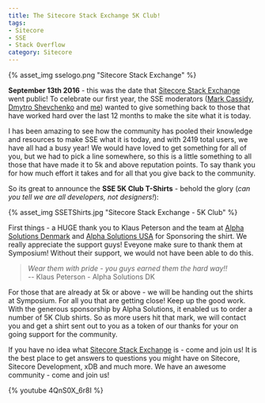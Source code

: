 ```yaml
---
title: The Sitecore Stack Exchange 5K Club!
tags:
- Sitecore
- SSE
- Stack Overflow
category: Sitecore
---
```


{% asset_img sselogo.png "Sitecore Stack Exchange" %}

**September 13th 2016** - this was the date that [Sitecore Stack Exchange](http://sitecore.stackexchange.com) went public! To celebrate our first year, the SSE moderators ([Mark Cassidy](https://sitecore.stackexchange.com/users/73/mark-cassidy), [Dmytro Shevchenko](https://sitecore.stackexchange.com/users/104/dmytro-shevchenko) and [me](https://sitecore.stackexchange.com/users/70/richard-seal)) wanted to give something back to those that have worked hard over the last 12 months to make the site what it is today.

I has been amazing to see how the community has pooled their knowledge and resources to make SSE what it is today, and with 2419 total users, we have all had a busy year! We would have loved to get something for all of you, but we had to pick a line somewhere, so this is a little something to all those that have made it to 5k and above reputation points. To say thank you for how much effort it takes and for all that you give back to the community.

So its great to announce the **SSE 5K Club T-Shirts** - behold the glory (*can you tell we are all developers, not designers!*):

{% asset_img SSETShirts.jpg "Sitecore Stack Exchange - 5K Club" %}

First things - a HUGE thank you to Klaus Peterson and the team at [Alpha Solutions Denmark](http://www.alpha-solutions.dk) and [Alpha Solutions USA](http://www.alpha-solutions.us) for Sponsoring the shirt. We really appreciate the support guys! Eveyone make sure to thank them at Symposium! Without their support, we would not have been able to do this.

> *Wear them with pride - you guys earned them the hard way!!* <br />
> -- Klaus Peterson - Alpha Solutions DK

For those that are already at 5k or above - we will be handing out the shirts at Symposium. For all you that are getting close! Keep up the good work. With the generous sponsorship by Alpha Solutions, it enabled us to order a number of 5K Club shirts. So as more users hit that mark, we will contact you and get a shirt sent out to you as a token of our thanks for your on going support for the community.

If you have no idea what [Sitecore Stack Exchange](http://sitecore.stackexchange.com) is - come and join us! It is the best place to get answers to questions you might have on Sitecore, Sitecore Development, xDB and much more. We have an awesome community - come and join us!

{% youtube 4QnS0X_6r8I %}